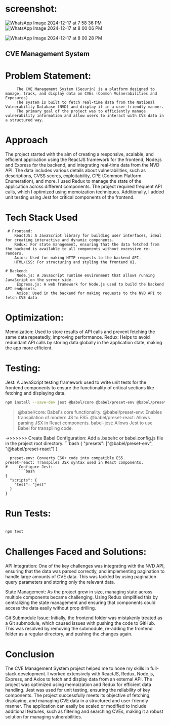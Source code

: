 # screenshot: 
   ![WhatsApp Image 2024-12-17 at 7 58 36 PM](https://github.com/user-attachments/assets/e323e17d-b485-496c-81ab-cfbed2461b15)
![WhatsApp Image 2024-12-17 at 8 00 06 PM](https://github.com/user-attachments/assets/da550968-f12f-4aa7-8d34-380fd32b2ac4)

 ![WhatsApp Image 2024-12-17 at 8 00 28 PM](https://github.com/user-attachments/assets/635823eb-b194-47de-ac57-0a91bca57551)

 ##  CVE Management System
# Problem Statement:
         The CVE Management System (Securin) is a platform designed to manage, track, and display data on CVEs (Common Vulnerabilities and Exposures). 
         The system is built to fetch real-time data from the National Vulnerability Database (NVD) and display it in a user-friendly manner. 
         The primary goal of the project was to efficiently manage vulnerability information and allow users to interact with CVE data in a structured way.

# Approach
The project started with the aim of creating a responsive, scalable, and efficient application using the ReactJS framework for the frontend, Node.js and Express for the backend, 
and integrating real-time data from the NVD API. The data includes various details about vulnerabilities, such as descriptions, CVSS scores, exploitability, 
CPE (Common Platform Enumeration), and more.
I used Redux to manage the state of the application across different components. The project required frequent API calls, which I optimized using memoization techniques. 
Additionally, I added unit testing using Jest for critical components of the frontend.

# Tech Stack Used
     # Frontend:
        ReactJS: A JavaScript library for building user interfaces, ideal for creating interactive and dynamic components.
        Redux: For state management, ensuring that the data fetched from the backend is available to all components without excessive re-renders.
        Axios: Used for making HTTP requests to the backend API.
        HTML/CSS: For structuring and styling the frontend UI.

    # Backend:
         Node.js: A JavaScript runtime environment that allows running JavaScript on the server side.
         Express.js: A web framework for Node.js used to build the backend API endpoints.
         Axios: Used in the backend for making requests to the NVD API to fetch CVE data

# Optimization:
Memoization: Used to store results of API calls and prevent fetching the same data repeatedly, improving performance.
Redux: Helps to avoid redundant API calls by storing data globally in the application state, making the app more efficient.

# Testing:
Jest: A JavaScript testing framework used to write unit tests for the frontend components to ensure the functionality of critical sections like fetching and displaying data.
```bash
npm install --save-dev jest @babel/core @babel/preset-env @babel/preset-react babel-jest
```
> @babel/core: Babel's core functionality.
> @babel/preset-env: Enables transpilation of modern JS to ES5.
> @babel/preset-react: Allows parsing JSX in React components.
> babel-jest: Allows Jest to use Babel for transpiling code.

->>>>>>>    Create Babel Configuration: Add a .babelrc or babel.config.js file in the project root directory.
     ```bash
{
  "presets": ["@babel/preset-env", "@babel/preset-react"]
}

```
  preset-env: Converts ES6+ code into compatible ES5.
preset-react: Transpiles JSX syntax used in React components.
#     Configure Jest:
      ```bash
{
  "scripts": {
    "test": "jest"
  }
}

```
# Run Tests: 
   ```bash

npm test

```


# Challenges Faced and Solutions: 
API Integration: One of the key challenges was integrating with the NVD API, ensuring that the data was parsed correctly, 
and implementing pagination to handle large amounts of CVE data. This was tackled by using pagination query parameters and storing only the relevant data.

State Management: As the project grew in size, managing state across multiple components became challenging. Using Redux simplified this by centralizing the state management and
ensuring that components could access the data easily without prop drilling.

Git Submodule Issue: Initially, the frontend folder was mistakenly treated as a Git submodule, which caused issues with pushing the code to GitHub. This was resolved by removing the submodule, re-adding the frontend folder as a regular directory, and pushing the changes again.

# Conclusion
The CVE Management System project helped me to hone my skills in full-stack development. I worked extensively with ReactJS, Redux, Node.js, Express, and Axios to fetch and display data
from an external API. The project was optimized using memoization and Redux for efficient data handling. Jest was used for unit testing, ensuring the reliability of key components.
The project successfully meets its objective of fetching, displaying, and managing CVE data in a structured and user-friendly manner. 
The application can easily be scaled or modified to include additional features, such as filtering and searching CVEs, making it a robust solution for managing vulnerabilities.

